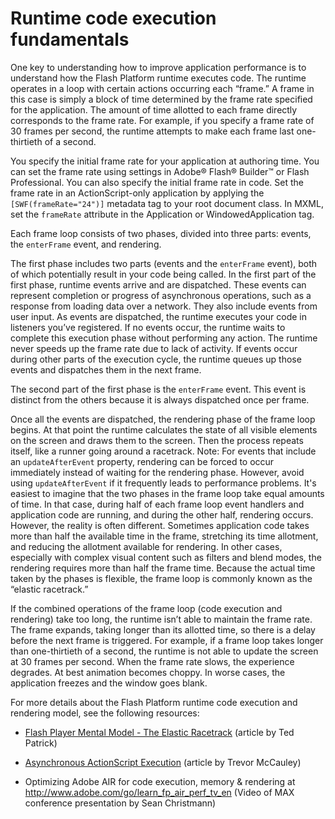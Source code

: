 # Runtime code execution fundamentals

One key to understanding how to improve application performance is to understand
how the Flash Platform runtime executes code. The runtime operates in a loop
with certain actions occurring each “frame.” A frame in this case is simply a
block of time determined by the frame rate specified for the application. The
amount of time allotted to each frame directly corresponds to the frame rate.
For example, if you specify a frame rate of 30 frames per second, the runtime
attempts to make each frame last one-thirtieth of a second.

You specify the initial frame rate for your application at authoring time. You
can set the frame rate using settings in Adobe® Flash® Builder™ or Flash
Professional. You can also specify the initial frame rate in code. Set the frame
rate in an ActionScript-only application by applying the `[SWF(frameRate="24")]`
metadata tag to your root document class. In MXML, set the `frameRate` attribute
in the Application or WindowedApplication tag.

Each frame loop consists of two phases, divided into three parts: events, the
`enterFrame` event, and rendering.

The first phase includes two parts (events and the `enterFrame` event), both of
which potentially result in your code being called. In the first part of the
first phase, runtime events arrive and are dispatched. These events can
represent completion or progress of asynchronous operations, such as a response
from loading data over a network. They also include events from user input. As
events are dispatched, the runtime executes your code in listeners you’ve
registered. If no events occur, the runtime waits to complete this execution
phase without performing any action. The runtime never speeds up the frame rate
due to lack of activity. If events occur during other parts of the execution
cycle, the runtime queues up those events and dispatches them in the next frame.

The second part of the first phase is the `enterFrame` event. This event is
distinct from the others because it is always dispatched once per frame.

Once all the events are dispatched, the rendering phase of the frame loop
begins. At that point the runtime calculates the state of all visible elements
on the screen and draws them to the screen. Then the process repeats itself,
like a runner going around a racetrack. Note: For events that include an
`updateAfterEvent` property, rendering can be forced to occur immediately
instead of waiting for the rendering phase. However, avoid using
`updateAfterEvent` if it frequently leads to performance problems. It's easiest
to imagine that the two phases in the frame loop take equal amounts of time. In
that case, during half of each frame loop event handlers and application code
are running, and during the other half, rendering occurs. However, the reality
is often different. Sometimes application code takes more than half the
available time in the frame, stretching its time allotment, and reducing the
allotment available for rendering. In other cases, especially with complex
visual content such as filters and blend modes, the rendering requires more than
half the frame time. Because the actual time taken by the phases is flexible,
the frame loop is commonly known as the “elastic racetrack.”

If the combined operations of the frame loop (code execution and rendering) take
too long, the runtime isn’t able to maintain the frame rate. The frame expands,
taking longer than its allotted time, so there is a delay before the next frame
is triggered. For example, if a frame loop takes longer than one-thirtieth of a
second, the runtime is not able to update the screen at 30 frames per second.
When the frame rate slows, the experience degrades. At best animation becomes
choppy. In worse cases, the application freezes and the window goes blank.

For more details about the Flash Platform runtime code execution and rendering
model, see the following resources:

- [Flash Player Mental Model - The Elastic Racetrack](http://tedpatrick.com/2005/07/19/flash-player-mental-model-the-elastic-racetrack/)
  (article by Ted Patrick)

- [Asynchronous ActionScript Execution](http://www.senocular.com/flash/tutorials/asyncoperations/)
  (article by Trevor McCauley)

- Optimizing Adobe AIR for code execution, memory & rendering at
  <http://www.adobe.com/go/learn_fp_air_perf_tv_en> (Video of MAX conference
  presentation by Sean Christmann)
